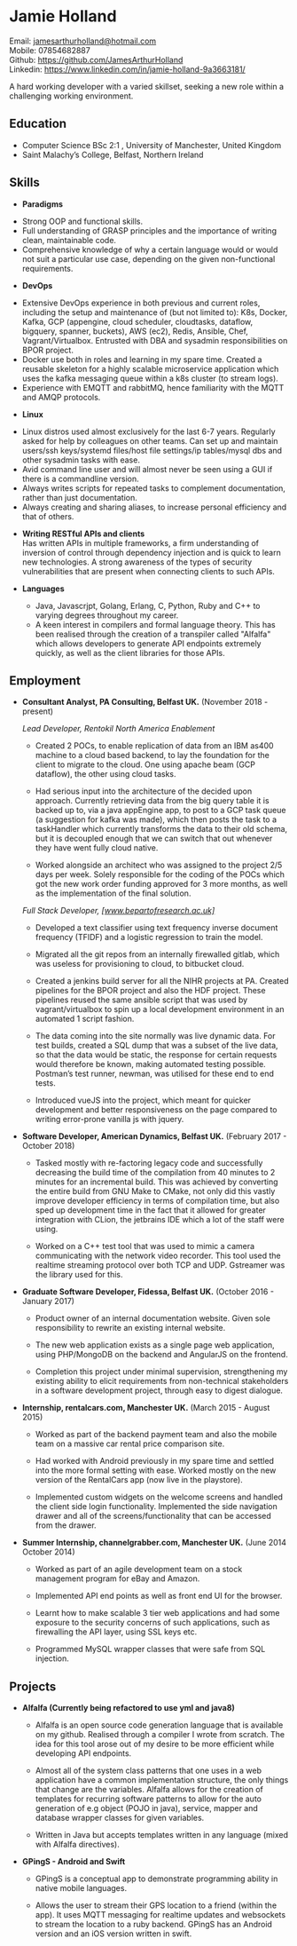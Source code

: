 Jamie Holland
===============
Email: jamesarthurholland@hotmail.com   
Mobile: 07854682887   
Github: <https://github.com/JamesArthurHolland>   
Linkedin: <https://www.linkedin.com/in/jamie-holland-9a3663181/>

A hard working developer with a varied skillset, seeking a new role within a challenging working environment.

Education
---------

*   Computer Science BSc 2:1 , University of Manchester, United Kingdom
*   Saint Malachy’s College, Belfast, Northern Ireland

Skills
---------------

*   **Paradigms**   
   - Strong OOP and functional skills.
   - Full understanding of GRASP principles and the importance of writing clean, maintainable code.
   - Comprehensive knowledge of why a certain language would or would not suit a particular use case, depending on the given non-functional requirements.   

*   **DevOps**   
   - Extensive DevOps experience in both previous and current roles, including the setup and maintenance of (but not limited to): K8s, Docker, Kafka, GCP (appengine, cloud scheduler, cloudtasks, dataflow, bigquery, spanner, buckets), AWS (ec2), Redis, Ansible, Chef, Vagrant/Virtualbox. Entrusted with DBA and sysadmin responsibilities on BPOR project.   
   - Docker use both in roles and learning in my spare time. Created a reusable skeleton for a highly scalable microservice application which uses the kafka messaging queue within a k8s cluster (to stream logs).
   - Experience with EMQTT and rabbitMQ, hence familiarity with the MQTT and AMQP protocols.

*   **Linux**   
   - Linux distros used almost exclusively for the last 6-7 years. Regularly asked for help by colleagues on other teams. Can set up and maintain users/ssh keys/systemd files/host file settings/ip tables/mysql dbs and other sysadmin tasks with ease.   
   - Avid command line user and will almost never be seen using a GUI if there is a commandline version.
   - Always writes scripts for repeated tasks to complement documentation, rather than just documentation.
   - Always creating and sharing aliases, to increase personal efficiency and that of others.

*   **Writing RESTful APIs and clients**   
Has written APIs in multiple frameworks, a firm understanding of inversion of control through dependency injection and is quick to learn new technologies. A strong awareness of the types of security vulnerabilities that are present when connecting clients to such APIs.

*   **Languages**
    - Java, Javascrjpt, Golang, Erlang, C, Python, Ruby and C++ to varying degrees throughout my career.
    - A keen interest in compilers and formal language theory. This has been realised through the creation of a transpiler called "Alfalfa" which allows developers to generate API endpoints extremely quickly, as well as the client libraries for those APIs.  
    
Employment
---------

*   **Consultant Analyst, PA Consulting, Belfast UK.** (November 2018 - present)

    *Lead Developer, Rentokil North America Enablement*
    
    - Created 2 POCs, to enable replication of data from an IBM as400 machine to a cloud based backend, to lay the foundation for the client to migrate to the cloud. One using apache beam (GCP dataflow), the other using cloud tasks.

    - Had serious input into the architecture of the decided upon approach. Currently retrieving data from the big query table it is backed up to, via a java appEngine app, to post to a GCP task queue (a suggestion for kafka was made), which then posts the task to a taskHandler which currently transforms the data to their old schema, but it is decoupled enough that we can switch that out whenever they have went fully cloud native.

    - Worked alongside an architect who was assigned to the project 2/5 days per week. Solely responsible for the coding of the POCs which got the new work order funding approved for 3 more months, as well as the implementation of the final solution.

    *Full Stack Developer, [www.bepartofresearch.ac.uk]*   
    
    - Developed a text classifier using text frequency inverse document frequency (TFIDF) and a logistic regression to train the model.
    
    - Migrated all the git repos from an internally firewalled gitlab, which was useless for provisioning to cloud, to bitbucket cloud.

    - Created a jenkins build server for all the NIHR projects at PA. Created pipelines for the BPOR project and also the HDF project. These pipelines reused the same ansible script that was used by vagrant/virtualbox to spin up a local development environment in an automated 1 script fashion.
   
    - The data coming into the site normally was live dynamic data. For test builds, created a SQL dump that was a subset of the live data, so that the data would be static, the response for certain requests would therefore be known, making automated testing possible. Postman’s test runner, newman, was utilised for these end to end tests. 
    
    - Introduced vueJS into the project, which meant for quicker development and better responsiveness on the page compared to writing error-prone vanilla js with jquery.

*   **Software Developer, American Dynamics, Belfast UK.** (February 2017 - October 2018)    
    
    - Tasked mostly with re-factoring legacy code and successfully decreasing the build time of the compilation from 40 minutes to 2 minutes for an incremental build. This was achieved by converting the entire build from GNU Make to CMake, not only did this vastly improve developer efficiency in terms of compilation time, but also sped up development time in the fact that it allowed for greater integration with CLion, the jetbrains IDE which a lot of the staff were using. 

    - Worked on a C++ test tool that was used to mimic a camera communicating with the network video recorder. This tool used the realtime streaming protocol over both TCP and UDP. Gstreamer was the library used for this.

*   **Graduate Software Developer, Fidessa, Belfast UK.** (October 2016 - January 2017)

    - Product owner of an internal documentation website. Given sole responsibility to rewrite an existing internal website.
    
    - The new web application exists as a single page web application, using PHP/MongoDB on the backend and AngularJS on the frontend.
    
    - Completion this project under minimal supervision, strengthening my existing ability to elicit requirements from non-technical stakeholders in a software development project, through easy to digest dialogue.

*   **Internship, rentalcars.com, Manchester UK.** (March 2015 - August 2015)

    - Worked as part of the backend payment team and also the mobile team on a massive car rental price comparison site.
    
    - Had worked with Android previously in my spare time and settled into the more formal setting with ease. Worked mostly on the new version of the RentalCars app (now live in the playstore).
    
    - Implemented custom widgets on the welcome screens and handled the client side login functionality. Implemented the side navigation drawer and all of the screens/functionality that can be accessed from the drawer.

*   **Summer Internship, channelgrabber.com, Manchester UK.** (June 2014 October 2014)

    - Worked as part of an agile development team on a stock management program for eBay and Amazon.
    
    - Implemented API end points as well as front end UI for the browser.
    
    - Learnt how to make scalable 3 tier web applications and had some exposure to the security concerns of such applications, such as firewalling the API layer, using SSL keys etc.
    
    - Programmed MySQL wrapper classes that were safe from SQL injection.

Projects
------

*   **Alfalfa (Currently being refactored to use yml and java8)**
    - Alfalfa is an open source code generation language that is available on my github. Realised through a compiler I wrote from scratch. The idea for this tool arose out of my desire to be more efficient while developing API endpoints.
    
    - Almost all of the system class patterns that one uses in a web application have a common implementation structure, the only things that change are the variables. Alfalfa allows for the creation of templates for recurring software patterns to allow for the auto generation of e.g object (POJO in java), service, mapper and database wrapper classes for given variables.
    
    - Written in Java but accepts templates written in any language (mixed with Alfalfa directives).
    
*   **GPingS - Android and Swift**
    - GPingS is a conceptual app to demonstrate programming ability in native mobile languages.
    
    - Allows the user to stream their GPS location to a friend (within the app). It uses MQTT messaging for realtime updates and websockets to stream the location to a ruby backend. GPingS has an Android version and an iOS version written in swift.


